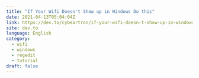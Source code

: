 ```yaml
---
title: "If Your Wifi Doesn't Show up in Windows Do this"
date: 2021-04-13T05:04:04Z
link: https://dev.to/cybeartron/if-your-wifi-doesn-t-show-up-in-windows-do-this-23od?utm_medium=RSS&utm_source=news.12bit.vn
site: dev.to
language: English
category:
  - wifi
  - windows
  - regedit
  - tutorial
draft: false
---
```

